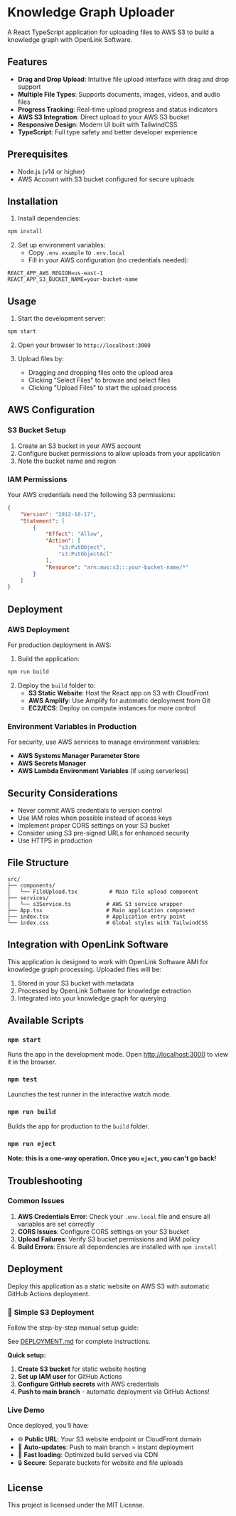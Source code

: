 # Knowledge Graph Uploader

A React TypeScript application for uploading files to AWS S3 to build a knowledge graph with OpenLink Software.

## Features

- **Drag and Drop Upload**: Intuitive file upload interface with drag and drop support
- **Multiple File Types**: Supports documents, images, videos, and audio files
- **Progress Tracking**: Real-time upload progress and status indicators
- **AWS S3 Integration**: Direct upload to your AWS S3 bucket
- **Responsive Design**: Modern UI built with TailwindCSS
- **TypeScript**: Full type safety and better developer experience

## Prerequisites

- Node.js (v14 or higher)
- AWS Account with S3 bucket configured for secure uploads

## Installation

1. Install dependencies:
```bash
npm install
```

2. Set up environment variables:
   - Copy `.env.example` to `.env.local`
   - Fill in your AWS configuration (no credentials needed):

```env
REACT_APP_AWS_REGION=us-east-1
REACT_APP_S3_BUCKET_NAME=your-bucket-name
```

## Usage

1. Start the development server:
```bash
npm start
```

2. Open your browser to `http://localhost:3000`

3. Upload files by:
   - Dragging and dropping files onto the upload area
   - Clicking "Select Files" to browse and select files
   - Clicking "Upload Files" to start the upload process

## AWS Configuration

### S3 Bucket Setup
1. Create an S3 bucket in your AWS account
2. Configure bucket permissions to allow uploads from your application
3. Note the bucket name and region

### IAM Permissions
Your AWS credentials need the following S3 permissions:
```json
{
    "Version": "2012-10-17",
    "Statement": [
        {
            "Effect": "Allow",
            "Action": [
                "s3:PutObject",
                "s3:PutObjectAcl"
            ],
            "Resource": "arn:aws:s3:::your-bucket-name/*"
        }
    ]
}
```

## Deployment

### AWS Deployment
For production deployment in AWS:

1. Build the application:
```bash
npm run build
```

2. Deploy the `build` folder to:
   - **S3 Static Website**: Host the React app on S3 with CloudFront
   - **AWS Amplify**: Use Amplify for automatic deployment from Git
   - **EC2/ECS**: Deploy on compute instances for more control

### Environment Variables in Production
For security, use AWS services to manage environment variables:
- **AWS Systems Manager Parameter Store**
- **AWS Secrets Manager**
- **AWS Lambda Environment Variables** (if using serverless)

## Security Considerations

- Never commit AWS credentials to version control
- Use IAM roles when possible instead of access keys
- Implement proper CORS settings on your S3 bucket
- Consider using S3 pre-signed URLs for enhanced security
- Use HTTPS in production

## File Structure

```
src/
├── components/
│   └── FileUpload.tsx          # Main file upload component
├── services/
│   └── s3Service.ts           # AWS S3 service wrapper
├── App.tsx                    # Main application component
├── index.tsx                  # Application entry point
└── index.css                  # Global styles with TailwindCSS
```

## Integration with OpenLink Software

This application is designed to work with OpenLink Software AMI for knowledge graph processing. Uploaded files will be:

1. Stored in your S3 bucket with metadata
2. Processed by OpenLink Software for knowledge extraction
3. Integrated into your knowledge graph for querying

## Available Scripts

### `npm start`
Runs the app in the development mode. Open [http://localhost:3000](http://localhost:3000) to view it in the browser.

### `npm test`
Launches the test runner in the interactive watch mode.

### `npm run build`
Builds the app for production to the `build` folder.

### `npm run eject`
**Note: this is a one-way operation. Once you `eject`, you can't go back!**

## Troubleshooting

### Common Issues

1. **AWS Credentials Error**: Check your `.env.local` file and ensure all variables are set correctly
2. **CORS Issues**: Configure CORS settings on your S3 bucket
3. **Upload Failures**: Verify S3 bucket permissions and IAM policy
4. **Build Errors**: Ensure all dependencies are installed with `npm install`

## Deployment

Deploy this application as a static website on AWS S3 with automatic GitHub Actions deployment.

### 📝 **Simple S3 Deployment**
Follow the step-by-step manual setup guide:

See [DEPLOYMENT.md](./DEPLOYMENT.md) for complete instructions.

**Quick setup:**
1. **Create S3 bucket** for static website hosting
2. **Set up IAM user** for GitHub Actions
3. **Configure GitHub secrets** with AWS credentials
4. **Push to main branch** - automatic deployment via GitHub Actions!

### Live Demo
Once deployed, you'll have:
- 🌐 **Public URL**: Your S3 website endpoint or CloudFront domain
- 🔄 **Auto-updates**: Push to main branch = instant deployment
- 🚀 **Fast loading**: Optimized build served via CDN
- 🔒 **Secure**: Separate buckets for website and file uploads

## License

This project is licensed under the MIT License.